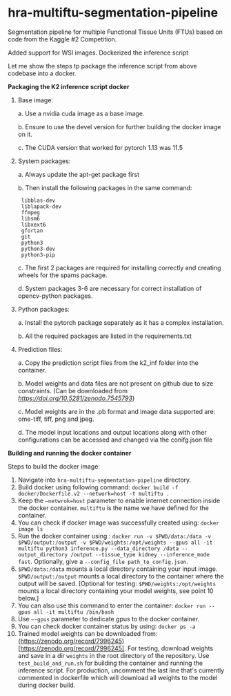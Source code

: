 # hra-multiftu-segmentation-pipeline
Segmentation pipeline for multiple Functional Tissue Units (FTUs) based on code from the Kaggle #2 Competition.

Added support for WSI images.
Dockerized the inference script

Let me show the steps tp package the inference script from above codebase into a docker.

**Packaging the K2 inference script docker**
1. Base image:

    a. Use a nvidia cuda image as a base image.
    
    b. Ensure to use the devel version for further building the docker image on it.
    
    c. The CUDA version that worked for pytorch 1.13 was 11.5
2. System packages:

    a. Always update the apt-get package first
  
    b. Then install the following packages in the same command:
  
        libblas-dev
        liblapack-dev
        ffmpeg
        libsm6
        libxext6
        gfortan
        git
        python3
        python3-dev
        python3-pip
    
   c. The first 2 packages are required for installing correctly and creating wheels for the
     spams package.
     
   d. System packages 3-6 are necessary for correct installation of opencv-python packages.
3. Python packages:

    a. Install the pytorch package separately as it has a complex installation.
  
    b. All the required packages are listed in the requirements.txt
  
4. Prediction files:

    a. Copy the prediction script files from the k2_inf folder into the container.
  
    b. Model weights and data files are not present on github due to size constraints. (Can be downloaded from *https://doi.org/10.5281/zenodo.7545793*)
  
    c. Model weights are in the .pb format and image data supported are: ome-tiff, tiff, png and jpeg.
    
    d. The model input locations and output locations along with other configurations can be accessed and changed via the conifg.json file
    
    
    
    
    

**Building and running the docker container**

Steps to build the docker image:

1. Navigate into `hra-multiftu-segmentation-pipeline` directory.
2. Build docker using following command: `docker build -f docker/Dockerfile.v2 --network=host -t multiftu .`
3. Keep the `–netwrok=host` parameter to enable internet connection inside the
docker container. `multiftu` is the name we have defined for the container.
4. You can check if docker image was successfully created using: `docker image ls`
5. Run the docker container using : `docker run -v $PWD/data:/data -v $PWD/output:/output -v $PWD/weights:/opt/weights --gpus all -it multiftu python3 inference.py --data_directory /data --output_directory /output --tissue_type kidney --inference_mode fast`. Optionally, give a `--config_file path_to_config.json`.
6. `$PWD/data:/data` mounts a local directory containing your input image. `$PWD/output:/output` mounts a local directory to the container where the output will be saved. [Optional for testing: `$PWD/weights:/opt/weights` mounts a local directory containing your model weights, see point 10 below.] 
7. You can also use this command to enter the container: `docker run --gpus all -it multiftu /bin/bash`
8. Use `–-gpus` parameter to dedicate gpus to the docker container.
9. You can check docker container status by using: `docker ps -a`
10. Trained model weights can be downloaded from: (https://zenodo.org/record/7996245)[https://zenodo.org/record/7996245]. For testing, download weights and save in a dir `weights` in the root directory of the repository. Use `test_build_and_run.sh` for building the container and running the inference script. For production, uncomment the last line that's currently commented in dockerfile which will download all weights to the model during docker build.